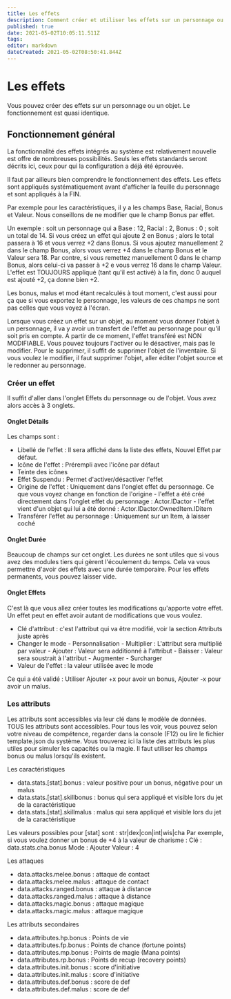 ```yaml
---
title: Les effets
description: Comment créer et utiliser les effets sur un personnage ou un objet
published: true
date: 2021-05-02T10:05:11.511Z
tags: 
editor: markdown
dateCreated: 2021-05-02T08:50:41.844Z
---
```


# Les effets
Vous pouvez créer des effets sur un personnage ou un objet. Le fonctionnement est quasi identique.

## Fonctionnement général
La fonctionnalité des effets intégrés au système est relativement nouvelle est offre de nombreuses possibilités.
Seuls les effets standards seront décrits ici, ceux pour qui la configuration a déjà été éprouvée.

Il faut par ailleurs bien comprendre le fonctionnement des effets.
Les effets sont appliqués systématiquement avant d'afficher la feuille du personnage et sont appliqués à la FIN.

Par exemple pour les caractéristiques, il y a les champs Base, Racial, Bonus et Valeur.
Nous conseillons de ne modifier que le champ Bonus par effet.

Un exemple : soit un personnage qui a Base : 12, Racial : 2, Bonus : 0 ; soit un total de 14.
Si vous créez un effet qui ajoute 2 en Bonus ; alors le total passera à 16 et vous verrez +2 dans Bonus.
Si vous ajoutez manuellement 2 dans le champ Bonus, alors vous verrez +4 dans le champ Bonus et le Valeur sera 18.
Par contre, si vous remettez manuellement 0 dans le champ Bonus, alors celui-ci va passer à +2 e vous verrez 16 dans le champ Valeur. L'effet est TOUJOURS appliqué (tant qu'il est activé) à la fin, donc 0 auquel est ajouté +2, ça donne bien +2.

Les bonus, malus et mod étant recalculés à tout moment, c'est aussi pour ça que si vous exportez le personnage, les valeurs de ces champs ne sont pas celles que vous voyez à l'écran.

Lorsque vous créez un effet sur un objet, au moment vous donner l'objet à un personnage, il va y avoir un transfert de l'effet au personnage pour qu'il soit pris en compte.
A partir de ce moment, l'effet transféré est NON MODIFIABLE. Vous pouvez toujours l'activer ou le désactiver, mais pas le modifier.
Pour le supprimer, il suffit de supprimer l'objet de l'inventaire.
Si vous voulez le modifier, il faut supprimer l'objet, aller éditer l'objet source et le redonner au personnage.

### Créer un effet
Il suffit d'aller dans l'onglet Effets du personnage ou de l'objet. Vous avez alors accès à 3 onglets.

#### Onglet Détails
Les champs sont :
- Libellé de l'effet : Il sera affiché dans la liste des effets, Nouvel Effet par défaut.
- Icône de l'effet : Prérempli avec l'icône par défaut
- Teinte des icônes
- Effet Suspendu : Permet d'activer/désactiver l'effet
- Origine de l'effet : Uniquement dans l'onglet effet du personnage. Ce que vous voyez change en fonction de l'origine
		- l'effet a été créé directement dans l'onglet effet du personnage : Actor.IDactor
		- l'effet vient d'un objet qui lui a été donné : Actor.IDactor.OwnedItem.IDitem
 - Transférer l'effet au personnage : Uniquement sur un Item, à laisser coché

#### Onglet Durée
Beaucoup de champs sur cet onglet. Les durées ne sont utiles que si vous avez des modules tiers qui gèrent l'écoulement du temps.
Cela va vous permettre d'avoir des effets avec une durée temporaire.
Pour les effets permanents, vous pouvez laisser vide.


#### Onglet Effets
C'est là que vous allez créer toutes les modifications qu'apporte votre effet. Un effet peut en effet avoir autant de modifications que vous voulez.

- Clé d'attribut : c'est l'attribut qui va être modifié, voir la section Attributs juste après
-	Changer le mode
		-	Personnalisation
		-	Multiplier : L'attribut sera multiplié par valeur
		- Ajouter	: Valeur sera additionné à l'attribut
		- Baisser : Valeur sera soustrait à l'attribut
		- Augmenter
		- Surcharger
- Valeur de l'effet : la valeur utilisée avec le mode

Ce qui a été validé : Utiliser Ajouter +x pour avoir un bonus, Ajouter -x pour avoir un malus.

### Les attributs
Les attributs sont accessibles via leur clé dans le modèle de données.
TOUS les attributs sont accessibles. Pour tous les voir, vous pouvez selon votre niveau de compétence, regarder dans la console (F12) ou lire le fichier template.json du système.
Vous trouverez ici la liste des attributs les plus utiles pour simuler les capacités ou la magie.
Il faut utiliser les champs bonus ou malus lorsqu'ils existent.

Les caractéristiques
- data.stats.[stat].bonus : valeur positive pour un bonus, négative pour un malus
- data.stats.[stat].skillbonus : bonus qui sera appliqué et visible lors du jet de la caractéristique 
- data.stats.[stat].skillmalus : malus qui sera appliqué et visible lors du jet de la caractéristique 

Les valeurs possibles pour [stat] sont : str|dex|con|int|wis|cha
Par exemple, si vous voulez donner un bonus de +4 à la valeur de charisme : 
	Clé : data.stats.cha.bonus Mode : Ajouter Valeur : 4

Les attaques
- data.attacks.melee.bonus : attaque de contact
- data.attacks.melee.malus : attaque de contact
- data.attacks.ranged.bonus : attaque à distance
- data.attacks.ranged.malus : attaque à distance
- data.attacks.magic.bonus : attaque magique
- data.attacks.magic.malus : attaque magique

Les attributs secondaires
- data.attributes.hp.bonus : Points de vie
- data.attributes.fp.bonus : Points de chance (fortune points)
- data.attributes.mp.bonus : Points de magie (Mana points)
- data.attributes.rp.bonus : Points de recup (recovery points)
- data.attributes.init.bonus : score d'initiative
- data.attributes.init.malus : score d'initiative
- data.attributes.def.bonus : score de def
- data.attributes.def.malus : score de def
